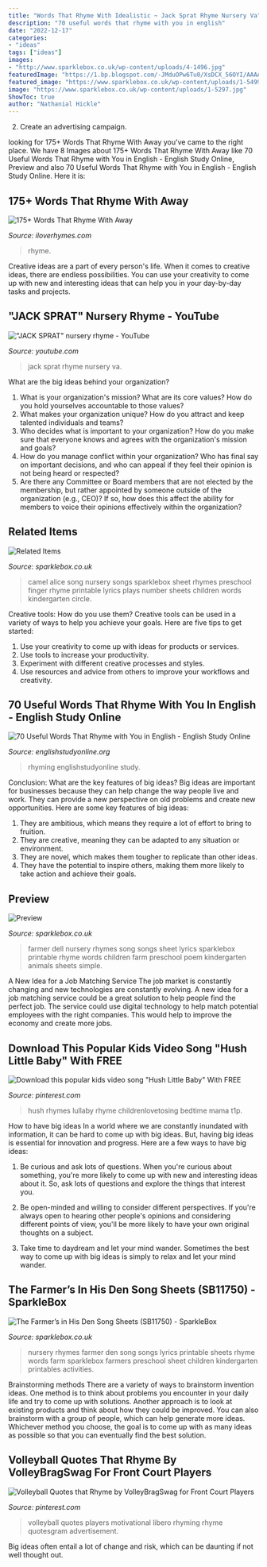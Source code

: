 ```yaml
---
title: "Words That Rhyme With Idealistic ~ Jack Sprat Rhyme Nursery Va"
description: "70 useful words that rhyme with you in english"
date: "2022-12-17"
categories:
- "ideas"
tags: ["ideas"]
images:
- "http://www.sparklebox.co.uk/wp-content/uploads/4-1496.jpg"
featuredImage: "https://1.bp.blogspot.com/-JMduOPw6Tu0/XsDCX_56OYI/AAAAAAAAAtI/c9mp4kOEbagqtcmM3_NuRZGGzlhnNtV4ACLcBGAsYHQ/w1600/What%2BRhymes%2BWith%2BAway.webp"
featured_image: "https://www.sparklebox.co.uk/wp-content/uploads/1-5499.jpg"
image: "https://www.sparklebox.co.uk/wp-content/uploads/1-5297.jpg"
ShowToc: true
author: "Nathanial Hickle"
---
```



2. Create an advertising campaign.

	

		
looking for 175+ Words That Rhyme With Away you've came to the right place. We have 8 Images about 175+ Words That Rhyme With Away like 70 Useful Words That Rhyme with You in English - English Study Online, Preview and also 70 Useful Words That Rhyme with You in English - English Study Online. Here it is:
		
    
## 175+ Words That Rhyme With Away

<img loading=lazy src="https://1.bp.blogspot.com/-JMduOPw6Tu0/XsDCX_56OYI/AAAAAAAAAtI/c9mp4kOEbagqtcmM3_NuRZGGzlhnNtV4ACLcBGAsYHQ/w1600/What%2BRhymes%2BWith%2BAway.webp" onerror="this.onerror=null;this.src='https://tse2.mm.bing.net/th?id=OIP.0k0RFjTlmVh7HhpG1p-UtQHaEI&amp;pid=15.1';" alt="175+ Words That Rhyme With Away">

_Source: iloverhymes.com_

>rhyme. 

	

Creative ideas are a part of every person's life. When it comes to creative ideas, there are endless possibilities. You can use your creativity to come up with new and interesting ideas that can help you in your day-by-day tasks and projects. 

    
## &quot;JACK SPRAT&quot; Nursery Rhyme - YouTube

<img loading=lazy src="http://i.ytimg.com/vi/rSU3bzaD_vA/hqdefault.jpg" onerror="this.onerror=null;this.src='https://tse1.mm.bing.net/th?id=OIP._NAfbiGqj5ccrpxwW6uVNgHaFj&amp;pid=15.1';" alt="&quot;JACK SPRAT&quot; nursery rhyme - YouTube">

_Source: youtube.com_

>jack sprat rhyme nursery va. 

	

What are the big ideas behind your organization?
1. What is your organization's mission? What are its core values? How do you hold yourselves accountable to those values?
2. What makes your organization unique? How do you attract and keep talented individuals and teams?
3. Who decides what is important to your organization? How do you make sure that everyone knows and agrees with the organization's mission and goals?
4. How do you manage conflict within your organization? Who has final say on important decisions, and who can appeal if they feel their opinion is not being heard or respected?
5. Are there any Committee or Board members that are not elected by the membership, but rather appointed by someone outside of the organization (e.g., CEO)? If so, how does this affect the ability for members to voice their opinions effectively within the organization?

    
## Related Items

<img loading=lazy src="https://www.sparklebox.co.uk/wp-content/uploads/1-5297.jpg" onerror="this.onerror=null;this.src='https://tse4.mm.bing.net/th?id=OIP.QFE3Vvvpc5DLaK8B4NJS7wHaKe&amp;pid=15.1';" alt="Related Items">

_Source: sparklebox.co.uk_

>camel alice song nursery songs sparklebox sheet rhymes preschool finger rhyme printable lyrics plays number sheets children words kindergarten circle. 

	

Creative tools: How do you use them?
Creative tools can be used in a variety of ways to help you achieve your goals. Here are five tips to get started: 
1. Use your creativity to come up with ideas for products or services.
2. Use tools to increase your productivity.
3. Experiment with different creative processes and styles.
4. Use resources and advice from others to improve your workflows and creativity.

    
## 70 Useful Words That Rhyme With You In English - English Study Online

<img loading=lazy src="https://englishstudyonline.org/wp-content/uploads/2020/10/Words-That-Rhyme-with-You-768x1024.jpg" onerror="this.onerror=null;this.src='https://tse4.mm.bing.net/th?id=OIP.J560mfo3iS1AadRHS7mSgwHaJ4&amp;pid=15.1';" alt="70 Useful Words That Rhyme with You in English - English Study Online">

_Source: englishstudyonline.org_

>rhyming englishstudyonline study. 

	

Conclusion: What are the key features of big ideas?
Big ideas are important for businesses because they can help change the way people live and work. They can provide a new perspective on old problems and create new opportunities. Here are some key features of big ideas: 
1. They are ambitious, which means they require a lot of effort to bring to fruition. 
2. They are creative, meaning they can be adapted to any situation or environment. 
3. They are novel, which makes them tougher to replicate than other ideas. 
4. They have the potential to inspire others, making them more likely to take action and achieve their goals.

    
## Preview

<img loading=lazy src="https://www.sparklebox.co.uk/wp-content/uploads/1-5499.jpg" onerror="this.onerror=null;this.src='https://tse4.mm.bing.net/th?id=OIP.GkdOqTfQOalCEtloCzXo5gHaKe&amp;pid=15.1';" alt="Preview">

_Source: sparklebox.co.uk_

>farmer dell nursery rhymes song songs sheet lyrics sparklebox printable rhyme words children farm preschool poem kindergarten animals sheets simple. 

	

A New Idea for a Job Matching Service
The job market is constantly changing and new technologies are constantly evolving. A new idea for a job matching service could be a great solution to help people find the perfect job. The service could use digital technology to help match potential employees with the right companies. This would help to improve the economy and create more jobs.

    
## Download This Popular Kids Video Song &quot;Hush Little Baby&quot; With FREE

<img loading=lazy src="https://i.pinimg.com/736x/45/9a/ff/459aff64da7576ce80044396690b153c.jpg" onerror="this.onerror=null;this.src='https://tse2.mm.bing.net/th?id=OIP.QD_52u_y7POYYb__LGbX0gHaKe&amp;pid=15.1';" alt="Download this popular kids video song &quot;Hush Little Baby&quot; With FREE">

_Source: pinterest.com_

>hush rhymes lullaby rhyme childrenlovetosing bedtime mama t1p. 

	

How to have big ideas
In a world where we are constantly inundated with information, it can be hard to come up with big ideas. But, having big ideas is essential for innovation and progress. Here are a few ways to have big ideas:
1) Be curious and ask lots of questions. When you're curious about something, you're more likely to come up with new and interesting ideas about it. So, ask lots of questions and explore the things that interest you.

2) Be open-minded and willing to consider different perspectives. If you're always open to hearing other people's opinions and considering different points of view, you'll be more likely to have your own original thoughts on a subject.

3) Take time to daydream and let your mind wander. Sometimes the best way to come up with big ideas is simply to relax and let your mind wander.

    
## The Farmer’s In His Den Song Sheets (SB11750) - SparkleBox

<img loading=lazy src="http://www.sparklebox.co.uk/wp-content/uploads/4-1496.jpg" onerror="this.onerror=null;this.src='https://tse4.mm.bing.net/th?id=OIP.2ccjgm5gyF5eAxNrVGxHHAHaKe&amp;pid=15.1';" alt="The Farmer’s in His Den Song Sheets (SB11750) - SparkleBox">

_Source: sparklebox.co.uk_

>nursery rhymes farmer den song songs lyrics printable sheets rhyme words farm sparklebox farmers preschool sheet children kindergarten printables activities. 

	

Brainstorming methods
There are a variety of ways to brainstorm invention ideas. One method is to think about problems you encounter in your daily life and try to come up with solutions. Another approach is to look at existing products and think about how they could be improved. You can also brainstorm with a group of people, which can help generate more ideas. Whichever method you choose, the goal is to come up with as many ideas as possible so that you can eventually find the best solution.

    
## Volleyball Quotes That Rhyme By VolleyBragSwag For Front Court Players

<img loading=lazy src="https://i.pinimg.com/736x/f7/2f/21/f72f21fd6ee1f704f93384f5bc22e008.jpg" onerror="this.onerror=null;this.src='https://tse4.mm.bing.net/th?id=OIP.in2YYylvz30H7XpVsrBYogHaJ3&amp;pid=15.1';" alt="Volleyball Quotes that Rhyme by VolleyBragSwag for Front Court Players">

_Source: pinterest.com_

>volleyball quotes players motivational libero rhyming rhyme quotesgram advertisement. 

	

Big ideas often entail a lot of change and risk, which can be daunting if not well thought out.


